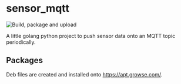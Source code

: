 # sensor_mqtt

![Build, package and upload](https://github.com/growse/sensor_mqtt/workflows/Build,%20package%20and%20upload/badge.svg)

A little golang python project to push sensor data onto an MQTT topic periodically.

## Packages

Deb files are created and installed onto https://apt.growse.com/.
